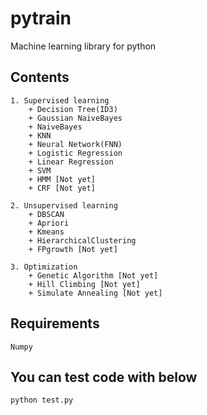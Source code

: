 # pytrain

Machine learning library for python

## Contents
    
    1. Supervised learning
        + Decision Tree(ID3)
        + Gaussian NaiveBayes
        + NaiveBayes
        + KNN
        + Neural Network(FNN)
        + Logistic Regression
        + Linear Regression
        + SVM
        + HMM [Not yet]
        + CRF [Not yet]
    
    2. Unsupervised learning
        + DBSCAN
        + Apriori
        + Kmeans
        + HierarchicalClustering
        + FPgrowth [Not yet]

    3. Optimization
        + Genetic Algorithm [Not yet]
        + Hill Climbing [Not yet]
        + Simulate Annealing [Not yet]

## Requirements

    Numpy

## You can test code with below

    python test.py
